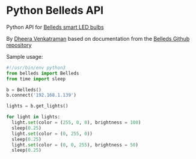 Python Belleds API
==================

Python API for [Belleds smart LED bulbs](http://belleds.com/)

By [Dheera Venkatraman](http://dheera.net) based on documentation from the [Belleds Github repository](https://github.com/BelledsQ/QStation_API)

Sample usage:


```python
#!/usr/bin/env python3
from belleds import Belleds
from time import sleep

b = Belleds()
b.connect('192.168.1.139')

lights = b.get_lights()

for light in lights:
  light.set(color = (255, 0, 0), brightness = 100)
  sleep(0.25)
  light.set(color = (0, 255, 0))
  sleep(0.25)
  light.set(color = (0, 0, 255), brightness = 50)
  sleep(0.25)
```
